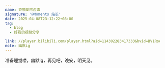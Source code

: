 ```yaml
---
name: 克喵爱吃卤面
signature: '@Moments 站长'
date: 2025-04-08T23:12:22+08:00
tag:
  - blog
  - 好看的视频分享

link: //player.bilibili.com/player.html?aid=114302283417333&bvid=BV1RsdWYuEiP&cid=29302915671&p=2
note: 幽默ig
---
```


准备睡觉喽，幽默ig，再见吧，晚安，明天见。